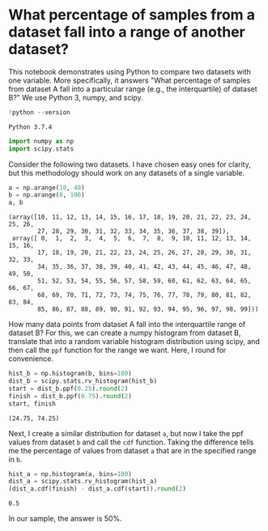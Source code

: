 # What percentage of samples from a dataset fall into a range of another dataset? 

This notebook demonstrates using Python to compare two datasets with one variable. More specifically, it answers "What percentage of samples from dataset A fall into a particular range (e.g., the interquartile) of dataset B?" We use Python 3, numpy, and scipy.


```python
!python --version
```

    Python 3.7.4



```python
import numpy as np
import scipy.stats
```

Consider the following two datasets. I have chosen easy ones for clarity, but this methodology should work on any datasets of a single variable.


```python
a = np.arange(10, 40)
b = np.arange(0, 100)
a, b
```




    (array([10, 11, 12, 13, 14, 15, 16, 17, 18, 19, 20, 21, 22, 23, 24, 25, 26,
            27, 28, 29, 30, 31, 32, 33, 34, 35, 36, 37, 38, 39]),
     array([ 0,  1,  2,  3,  4,  5,  6,  7,  8,  9, 10, 11, 12, 13, 14, 15, 16,
            17, 18, 19, 20, 21, 22, 23, 24, 25, 26, 27, 28, 29, 30, 31, 32, 33,
            34, 35, 36, 37, 38, 39, 40, 41, 42, 43, 44, 45, 46, 47, 48, 49, 50,
            51, 52, 53, 54, 55, 56, 57, 58, 59, 60, 61, 62, 63, 64, 65, 66, 67,
            68, 69, 70, 71, 72, 73, 74, 75, 76, 77, 78, 79, 80, 81, 82, 83, 84,
            85, 86, 87, 88, 89, 90, 91, 92, 93, 94, 95, 96, 97, 98, 99]))



How many data points from dataset A fall into the interquartile range of dataset B? For this, we can create a numpy histogram from dataset B, translate that into a random variable histogram distribution using scipy, and then call the `ppf` function for the range we want. Here, I round for convenience.


```python
hist_b = np.histogram(b, bins=100)
dist_b = scipy.stats.rv_histogram(hist_b)
start = dist_b.ppf(0.25).round(2)
finish = dist_b.ppf(0.75).round(2)
start, finish
```




    (24.75, 74.25)



Next, I create a similar distribution for dataset `a`, but now I take the ppf values from dataset `b` and call the `cdf` function. Taking the difference tells me the percentage of values from dataset `a` that are in the specified range in `b`.


```python
hist_a = np.histogram(a, bins=100)
dist_a = scipy.stats.rv_histogram(hist_a)
(dist_a.cdf(finish) - dist_a.cdf(start)).round(2)
```




    0.5



In our sample, the answer is 50%.
